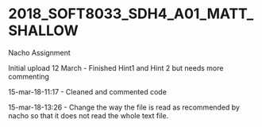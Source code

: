 # 2018_SOFT8033_SDH4_A01_MATT_SHALLOW
Nacho Assignment

Initial upload 12 March - Finished Hint1 and Hint 2 but needs more commenting 

15-mar-18-11:17 - Cleaned and commented code

15-mar-18-13:26 - Change the way the file is read as recommended by nacho so that it does not read the whole text file. 

